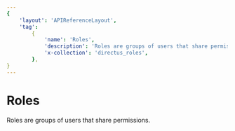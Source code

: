 ```yaml
---
{
    'layout': 'APIReferenceLayout',
    'tag':
        {
            'name': 'Roles',
            'description': 'Roles are groups of users that share permissions.',
            'x-collection': 'directus_roles',
        },
}
---
```


# Roles

Roles are groups of users that share permissions.

